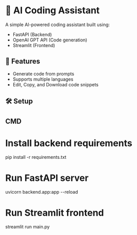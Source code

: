 # 🧠 AI Coding Assistant

A simple AI-powered coding assistant built using:
- FastAPI (Backend)
- OpenAI GPT API (Code generation)
- Streamlit (Frontend)

## 🚀 Features
- Generate code from prompts
- Supports multiple languages
- Edit, Copy, and Download code snippets

## 🛠️ Setup

## CMD
# Install backend requirements
pip install -r requirements.txt

# Run FastAPI server
uvicorn backend.app:app --reload

# Run Streamlit frontend
streamlit run main.py
